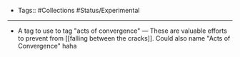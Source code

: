 - Tags:: #Collections #Status/Experimental
- ---
- A tag to use to tag "acts of convergence" — These are valuable efforts to prevent from [[falling between the cracks]]. Could also name "Acts of Convergence" haha 
